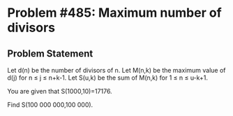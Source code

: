 # Problem #485: Maximum number of divisors 

## Problem Statement 


Let d(n) be the number of divisors of n.
Let M(n,k) be the maximum value of d(j) for n ≤ j ≤ n+k-1.
Let S(u,k) be the sum of M(n,k) for 1 ≤ n ≤ u-k+1.


You are given that S(1000,10)=17176.


Find S(100 000 000,100 000).

